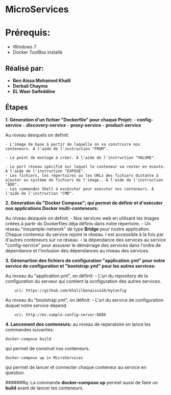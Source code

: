 # MicroServices


# Prérequis:
* Windows 7
* Docker ToolBox installé

## Réalisé par: 
* **Ben Aissa Mohamed Khalil**
* **Derbali Chayma**
* **EL Waer Saifeddine**

## Étapes

**1. Géneration d'un fichier "Dockerfile" pour chaque Projet:**
	- **config-service**
	- **discovery-service**
	- **proxy-service**
	- **product-service**

Au niveau desquels on definit: 

	- L'image de base à partir de laquelle on va construire nos conteneurs. À l'aide de l'instruction "FROM".
	
	- Le point de montage à créer. À l'aide de l'instruction "VOLUME".
	
	- Le port réseau spécifié sur lequel le conteneur va rester en écoute. À l'aide de l'instruction "EXPOSE".
	- Les fichiers, les répertoires ou les URLs des fichiers distante à ajouter au système de fichiers de l'image.. À l'aide de l'instruction "ADD".
	- Les commandes Shell à excécuter pour executer nos conteneurs. À l'aide de l'instruction "CMD".

**2. Géneration du "Docker Compose"; qui permet de définir et d'exécuter nos applications Docker multi-conteneurs:**

Au niveau desquels on definit:
	- Nos services web en utilisant les images créées à partir ds Dockerfiles déja définis dans notre répertoire. 
	- Un réseau "mssample-network" de type **Bridge** pour nostre application. Chaque conteneur du service rejoint le réseau. I est accessible à la fois par d'autres conteneurs sur ce réseau.
	- la dépendance des services au service "config-service" pour assusrer le démarrage des services dans l'ordre de dépendance et l'inclusion des dépendances au niveau des services.

**3. Génenartion des fichiers de configuration "application.yml" pour notre service de configuration et "bootstrap.yml" pour les autres services:**

Au niveau du "application.yml", on définit:
	- L'uri du repository de la configuration du serveur qui contient la ocnfiguration des autres services.
```
	uri: https://github.com/khalilbenaissa10/myConfig
```

Au niveau du "bootstrap.yml", on définit:
	- L'uri du service de configuration duquel notre service dépend.
```
	uri: http://ms-sample-config-server:8888
```

**4. Lancement des conteneurs:**
au niveau de reperatoire on lance les commandes suivantes:
```
docker-compose build
```
qui permet de construit nos conteneurs.
```
docker-compose up in MicroServices
```
qui permet de lancer et connecter chaque conteneur au service en question.

######Rq:
La commande **docker-compose up** permet aussi de faire un **build** avant de lancer les conteneurs.

